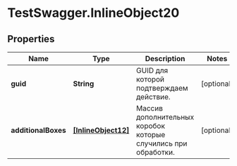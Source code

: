 # TestSwagger.InlineObject20

## Properties

Name | Type | Description | Notes
------------ | ------------- | ------------- | -------------
**guid** | **String** | GUID для которой подтверждаем действие. | [optional] 
**additionalBoxes** | [**[InlineObject12]**](InlineObject12.md) | Массив дополнительных коробок которые случились при обработки. | [optional] 


